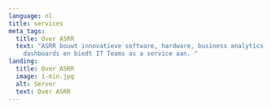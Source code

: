```yaml
---
language: nl
title: services
meta_tags:
  title: Over ASRR
  text: "ASRR bouwt innovatieve software, hardware, business analytics & insights
    dashboards en biedt IT Teams as a service aan. "
landing:
  title: Over ASRR
  image: 1-min.jpg
  alt: Server
  text: Over ASRR
---
```

